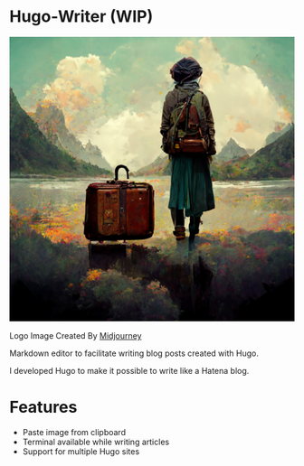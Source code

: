 Hugo-Writer (WIP)
===

![logo](https://github.com/reud/hugo-writer/blob/main/assets/icon.png?raw=true)

Logo Image Created By [Midjourney](https://www.midjourney.com/home/)

Markdown editor to facilitate writing blog posts created with Hugo.

I developed Hugo to make it possible to write like a Hatena blog.

# Features

- Paste image from clipboard
- Terminal available while writing articles
- Support for multiple Hugo sites
